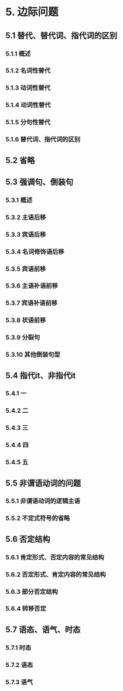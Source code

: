 

# 5. 边际问题
## 5.1 替代、替代词、指代词的区别
### 5.1.1 概述
### 5.1.2 名词性替代
### 5.1.3 动词性替代
### 5.1.4 动词性替代
### 5.1.5 分句性替代
### 5.1.6 替代词、指代词的区别
## 5.2 省略
## 5.3 强调句、倒装句
### 5.3.1 概述
### 5.3.2 主语后移
### 5.3.3 宾语后移
### 5.3.4 名词修饰语后移
### 5.3.5 宾语前移
### 5.3.6 主语补语前移
### 5.3.7 宾语补语前移
### 5.3.8 状语前移
### 5.3.9 分裂句
### 5.3.10 其他倒装句型
## 5.4 指代it、非指代it
### 5.4.1 一
### 5.4.2 二
### 5.4.3 三
### 5.4.4 四
### 5.4.5 五
## 5.5 非谓语动词的问题
### 5.5.1 非谓语动词的逻辑主语
### 5.5.2 不定式符号的省略
## 5.6 否定结构
### 5.6.1 肯定形式、否定内容的常见结构
### 5.6.2 否定形式、肯定内容的常见结构
### 5.6.3 部分否定结构
### 5.6.4 转移否定
## 5.7 语态、语气、时态
### 5.7.1 时态
### 5.7.2 语态
### 5.7.3 语气


